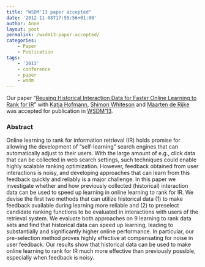 ```yaml
---
title: "WSDM'13 paper accepted"
date: '2012-11-08T17:55:56+01:00'
author: Anne
layout: post
permalink: /wsdm13-paper-accepted/
categories:
    - Paper
    - Publication
tags:
    - '2013'
    - conference
    - paper
    - wsdm
---
```


Our paper “[Reusing Historical Interaction Data for Faster Online Learning to Rank for IR](/publications)” with [Katja Hofmann](http://khofm.wordpress.com/), [Shimon Whiteson](http://staff.science.uva.nl/~whiteson) and [Maarten de Rijke](http://staff.science.uva.nl/~mdr/) was accepted for publication in [WSDM’13](http://www.wsdm2013.org/ "http://www.wsdm2013.org/").

### Abstract

Online learning to rank for information retrieval (IR) holds promise for allowing the development of “self-learning” search engines that can automatically adjust to their users. With the large amount of e.g., click data that can be collected in web search settings, such techniques could enable highly scalable ranking optimization. However, feedback obtained from user interactions is noisy, and developing approaches that can learn from this feedback quickly and reliably is a major challenge. In this paper we investigate whether and how previously collected (historical) interaction data can be used to speed up learning in online learning to rank for IR. We devise the first two methods that can utilize historical data (1) to make feedback available during learning more reliable and (2) to preselect candidate ranking functions to be evaluated in interactions with users of the retrieval system. We evaluate both approaches on 9 learning to rank data sets and find that historical data can speed up learning, leading to substantially and significantly higher online performance. In particular, our pre-selection method proves highly effective at compensating for noise in user feedback. Our results show that historical data can be used to make online learning to rank for IR much more effective than previously possible, especially when feedback is noisy.

<div></div>